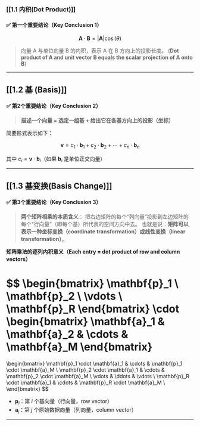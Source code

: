 ### [[1.1 内积(Dot Product)]]
#### ✅ **第一个重要结论（Key Conclusion 1）**
$$
\mathbf{A} \cdot \mathbf{B} = |\mathbf{A}| \cos(\theta)
$$
> 向量 A 与单位向量 B 的内积，表示 A 在 B 方向上的投影长度。
> (**Dot product of A and unit vector B equals the scalar projection of A onto B**)

---
## [[1.2 基 (Basis)]]
#### ✅ **第2个重要结论（Key Conclusion 2）**

> **描述一个向量 = 选定一组基 + 给出它在各基方向上的投影（坐标）**

简要形式表示如下：

$$
\mathbf{v} = c_1 \cdot \mathbf{b}_1 + c_2 \cdot \mathbf{b}_2 + \cdots + c_n \cdot \mathbf{b}_n
$$

其中 $c_i = \mathbf{v} \cdot \mathbf{b}_i$（如果 $\mathbf{b}_i$ 是单位正交向量）

---
## [[1.3 基变换(Basis Change)]]
#### ✅ **第3个重要结论（Key Conclusion 3）**

> **两个矩阵相乘的本质含义**：
> 把右边矩阵的每个“列向量”投影到左边矩阵的每个“行向量”（即每个基）所代表的空间方向中去。
> 也就是说：**矩阵可以表示一种坐标变换（coordinate transformation）或线性变换（linear transformation）**。

**矩阵乘法的逐列内积意义（Each entry = dot product of row and column vectors）**

$$
\begin{bmatrix}
\mathbf{p}_1 \\
\mathbf{p}_2 \\
\vdots \\
\mathbf{p}_R
\end{bmatrix}
\cdot
\begin{bmatrix}
\mathbf{a}_1 & \mathbf{a}_2 & \cdots & \mathbf{a}_M
\end{bmatrix}
=
\begin{bmatrix}
\mathbf{p}_1 \cdot \mathbf{a}_1 & \cdots & \mathbf{p}_1 \cdot \mathbf{a}_M \\
\mathbf{p}_2 \cdot \mathbf{a}_1 & \cdots & \mathbf{p}_2 \cdot \mathbf{a}_M \\
\vdots & \ddots & \vdots \\
\mathbf{p}_R \cdot \mathbf{a}_1 & \cdots & \mathbf{p}_R \cdot \mathbf{a}_M \\
\end{bmatrix}
$$
* $\mathbf{p}_i$：第 $i$ 个基向量（行向量，row vector）
* $\mathbf{a}_j$：第 $j$ 个原始数据向量（列向量，column vector）

---

